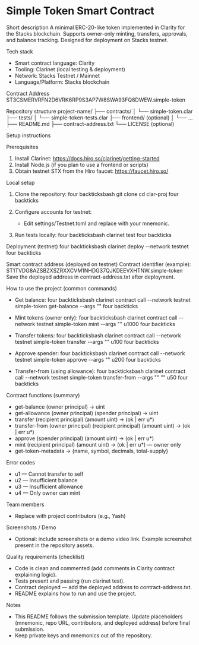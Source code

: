 # Simple Token Smart Contract

Short description
A minimal ERC-20-like token implemented in Clarity for the Stacks blockchain. Supports owner-only minting, transfers, approvals, and balance tracking. Designed for deployment on Stacks testnet.

Tech stack
- Smart contract language: Clarity
- Tooling: Clarinet (local testing & deployment)
- Network: Stacks Testnet / Mainnet
- Language/Platform: Stacks blockchain

Contract Address
ST3CSMERVRFN2D6VRK6RP9S3AP7W8SWA93FQ8DWEW.simple-token

Repository structure
project-name/
├── contracts/
│   └── simple-token.clar
├── tests/
│   └── simple-token-tests.clar
├── frontend/ (optional)
│   └── ...
├── README.md
├── contract-address.txt
└── LICENSE (optional)

Setup instructions

Prerequisites
1. Install Clarinet: https://docs.hiro.so/clarinet/getting-started
2. Install Node.js (if you plan to use a frontend or scripts)
3. Obtain testnet STX from the Hiro faucet: https://faucet.hiro.so/

Local setup
1. Clone the repository:
   four backticksbash
   git clone <repo-url>
   cd clar-proj
   four backticks

2. Configure accounts for testnet:
   - Edit settings/Testnet.toml and replace <YOUR PRIVATE TESTNET MNEMONIC HERE> with your mnemonic.

3. Run tests locally:
   four backticksbash
   clarinet test
   four backticks

Deployment (testnet)
four backticksbash
clarinet deploy --network testnet
four backticks

Smart contract address (deployed on testnet)
Contract identifier (example): ST1TVDG8AZSBZXSZRXXCVM1NHDG37QJKDEEVXHTNW.simple-token
Save the deployed address in contract-address.txt after deployment.

How to use the project (common commands)
- Get balance:
  four backticksbash
  clarinet contract call --network testnet simple-token get-balance --args "<principal>"
  four backticks

- Mint tokens (owner only):
  four backticksbash
  clarinet contract call --network testnet simple-token mint --args "<recipient-principal>" u1000
  four backticks

- Transfer tokens:
  four backticksbash
  clarinet contract call --network testnet simple-token transfer --args "<recipient-principal>" u100
  four backticks

- Approve spender:
  four backticksbash
  clarinet contract call --network testnet simple-token approve --args "<spender-principal>" u200
  four backticks

- Transfer-from (using allowance):
  four backticksbash
  clarinet contract call --network testnet simple-token transfer-from --args "<owner-principal>" "<recipient-principal>" u50
  four backticks

Contract functions (summary)
- get-balance (owner principal) -> uint
- get-allowance (owner principal) (spender principal) -> uint
- transfer (recipient principal) (amount uint) -> (ok | err u*)
- transfer-from (owner principal) (recipient principal) (amount uint) -> (ok | err u*)
- approve (spender principal) (amount uint) -> (ok | err u*)
- mint (recipient principal) (amount uint) -> (ok | err u*) — owner only
- get-token-metadata -> {name, symbol, decimals, total-supply}

Error codes
- u1 — Cannot transfer to self
- u2 — Insufficient balance
- u3 — Insufficient allowance
- u4 — Only owner can mint

Team members
- Replace with project contributors (e.g., Yash)

Screenshots / Demo
- Optional: include screenshots or a demo video link. Example screenshot present in the repository assets.

Quality requirements (checklist)
- Code is clean and commented (add comments in Clarity contract explaining logic).
- Tests present and passing (run clarinet test).
- Contract deployed — add the deployed address to contract-address.txt.
- README explains how to run and use the project.

Notes
- This README follows the submission template. Update placeholders (mnemonic, repo URL, contributors, and deployed address) before final submission.
- Keep private keys and mnemonics out of the repository.
